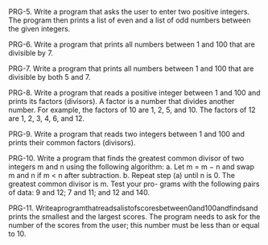 PRG-5. Write a program that asks the user to enter two positive integers. The program then prints a list of even and a list of odd numbers between the given integers.

PRG-6. Write a program that prints all numbers between 1 and 100 that are divisible by 7.

PRG-7. Write a program that prints all numbers between 1 and 100 that are divisible by
both 5 and 7.

PRG-8. Write a program that reads a positive integer between 1 and 100 and prints its factors (divisors). A factor is a number that divides another number. For example, the factors of 10 are 1, 2, 5, and 10. The factors of 12 are 1, 2, 3, 4, 6, and 12.

PRG-9. Write a program that reads two integers between 1 and 100 and prints their common factors (divisors).

PRG-10. Write a program that finds the greatest common divisor of two integers m and n using the following algorithm:
a. Let m = m − n and swap m and n if m < n after subtraction.
b. Repeat step (a) until n is 0. The greatest common divisor is m. Test your pro-
grams with the following pairs of data: 9 and 12; 7 and 11; and 12 and 140.

PRG-11. Writeaprogramthatreadsalistofscoresbetween0and100andfindsand prints the smallest and the largest scores. The program needs to ask for the number of the scores from the user; this number must be less than or equal to 10.